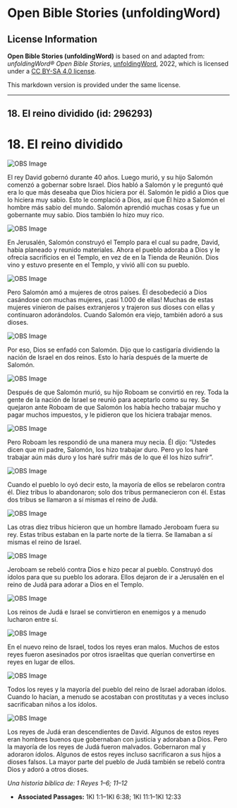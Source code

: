 # Open Bible Stories (unfoldingWord)

## License Information

**Open Bible Stories (unfoldingWord)** is based on and adapted from: _unfoldingWord® Open Bible Stories_, [unfoldingWord](https://unfoldingword.org/utw), 2022, which is licensed under a [CC BY-SA 4.0 license](https://creativecommons.org/licenses/by-sa/4.0/legalcode.en).

This markdown version is provided under the same license.



--------------------------------

## 18. El reino dividido (id: 296293)

18\. El reino dividido
======================

![OBS Image](https://cdn.door43.org/obs/jpg/360px/obs-en-18-01.jpg)

El rey David gobernó durante 40 años. Luego murió, y su hijo Salomón comenzó a gobernar sobre Israel. Dios habló a Salomón y le preguntó qué era lo que más deseaba que Dios hiciera por él. Salomón le pidió a Dios que lo hiciera muy sabio. Esto le complació a Dios, así que Él hizo a Salomón el hombre más sabio del mundo. Salomón aprendió muchas cosas y fue un gobernante muy sabio. Dios también lo hizo muy rico.

![OBS Image](https://cdn.door43.org/obs/jpg/360px/obs-en-18-02.jpg)

En Jerusalén, Salomón construyó el Templo para el cual su padre, David, había planeado y reunido materiales. Ahora el pueblo adoraba a Dios y le ofrecía sacrificios en el Templo, en vez de en la Tienda de Reunión. Dios vino y estuvo presente en el Templo, y vivió allí con su pueblo.

![OBS Image](https://cdn.door43.org/obs/jpg/360px/obs-en-18-03.jpg)

Pero Salomón amó a mujeres de otros países. Él desobedeció a Dios casándose con muchas mujeres, ¡casi 1\.000 de ellas! Muchas de estas mujeres vinieron de países extranjeros y trajeron sus dioses con ellas y continuaron adorándolos. Cuando Salomón era viejo, también adoró a sus dioses.

![OBS Image](https://cdn.door43.org/obs/jpg/360px/obs-en-18-04.jpg)

Por eso, Dios se enfadó con Salomón. Dijo que lo castigaría dividiendo la nación de Israel en dos reinos. Esto lo haría después de la muerte de Salomón.

![OBS Image](https://cdn.door43.org/obs/jpg/360px/obs-en-18-05.jpg)

Después de que Salomón murió, su hijo Roboam se convirtió en rey. Toda la gente de la nación de Israel se reunió para aceptarlo como su rey. Se quejaron ante Roboam de que Salomón los había hecho trabajar mucho y pagar muchos impuestos, y le pidieron que los hiciera trabajar menos.

![OBS Image](https://cdn.door43.org/obs/jpg/360px/obs-en-18-06.jpg)

Pero Roboam les respondió de una manera muy necia. Él dijo: “Ustedes dicen que mi padre, Salomón, los hizo trabajar duro. Pero yo los haré trabajar aún más duro y los haré sufrir más de lo que él los hizo sufrir”.

![OBS Image](https://cdn.door43.org/obs/jpg/360px/obs-en-18-07.jpg)

Cuando el pueblo lo oyó decir esto, la mayoría de ellos se rebelaron contra él. Diez tribus lo abandonaron; solo dos tribus permanecieron con él. Estas dos tribus se llamaron a sí mismas el reino de Judá.

![OBS Image](https://cdn.door43.org/obs/jpg/360px/obs-en-18-08.jpg)

Las otras diez tribus hicieron que un hombre llamado Jeroboam fuera su rey. Estas tribus estaban en la parte norte de la tierra. Se llamaban a sí mismas el reino de Israel.

![OBS Image](https://cdn.door43.org/obs/jpg/360px/obs-en-18-09.jpg)

Jeroboam se rebeló contra Dios e hizo pecar al pueblo. Construyó dos ídolos para que su pueblo los adorara. Ellos dejaron de ir a Jerusalén en el reino de Judá para adorar a Dios en el Templo.

![OBS Image](https://cdn.door43.org/obs/jpg/360px/obs-en-18-10.jpg)

Los reinos de Judá e Israel se convirtieron en enemigos y a menudo lucharon entre sí.

![OBS Image](https://cdn.door43.org/obs/jpg/360px/obs-en-18-11.jpg)

En el nuevo reino de Israel, todos los reyes eran malos. Muchos de estos reyes fueron asesinados por otros israelitas que querían convertirse en reyes en lugar de ellos.

![OBS Image](https://cdn.door43.org/obs/jpg/360px/obs-en-18-12.jpg)

Todos los reyes y la mayoría del pueblo del reino de Israel adoraban ídolos. Cuando lo hacían, a menudo se acostaban con prostitutas y a veces incluso sacrificaban niños a los ídolos.

![OBS Image](https://cdn.door43.org/obs/jpg/360px/obs-en-18-13.jpg)

Los reyes de Judá eran descendientes de David. Algunos de estos reyes eran hombres buenos que gobernaban con justicia y adoraban a Dios. Pero la mayoría de los reyes de Judá fueron malvados. Gobernaron mal y adoraron ídolos. Algunos de estos reyes incluso sacrificaron a sus hijos a dioses falsos. La mayor parte del pueblo de Judá también se rebeló contra Dios y adoró a otros dioses.

*Una historia bíblica de: 1 Reyes 1–6; 11–12*

* **Associated Passages:** 1KI 1:1–1KI 6:38; 1KI 11:1–1KI 12:33

